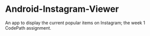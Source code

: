 Android-Instagram-Viewer
========================

An app to display the current popular items on Instagram; the week 1 CodePath assignment.

